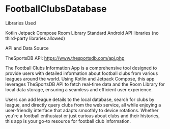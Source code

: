 # FootballClubsDatabase

Libraries Used

Kotlin
Jetpack Compose
Room Library
Standard Android API libraries (no third-party libraries allowed)


API and Data Source

TheSportsDB API: https://www.thesportsdb.com/api.php

The Football Clubs Information App is a comprehensive tool designed to provide users with detailed information about football clubs from various leagues around the world. Using Kotlin and Jetpack Compose, this app leverages TheSportsDB API to fetch real-time data and the Room Library for local data storage, ensuring a seamless and efficient user experience.

Users can add league details to the local database, search for clubs by league, and directly query clubs from the web service, all while enjoying a user-friendly interface that adapts smoothly to device rotations. Whether you're a football enthusiast or just curious about clubs and their histories, this app is your go-to resource for football club information.
